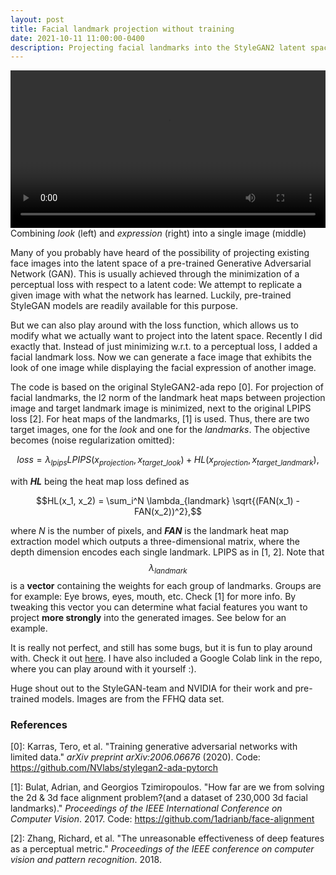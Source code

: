 ```yaml
---
layout: post
title: Facial landmark projection without training
date: 2021-10-11 11:00:00-0400
description: Projecting facial landmarks into the StyleGAN2 latent space without training
---
```

<!-- This theme supports rendering beautiful math in inline and display modes using [MathJax 3](https://www.mathjax.org/) engine. You just need to surround your math expression with `$$`, like `$$ E = mc^2 $$`. If you leave it inside a paragraph, it will produce an inline expression, just like $$ E = mc^2 $$.

To use display mode, again surround your expression with `$$` and place it as a separate paragraph. Here is an example:

$$
\sum_{k=1}^\infty |\langle x, e_k \rangle|^2 \leq \|x\|^2
$$

You can also use `\begin{equation}...\end{equation}` instead of `$$` for display mode math.
MathJax will automatically number equations:

\begin{equation}
\label{eq:caushy-shwarz}
\left( \sum_{k=1}^n a_k b_k \right)^2 \leq \left( \sum_{k=1}^n a_k^2 \right) \left( \sum_{k=1}^n b_k^2 \right)
\end{equation}

and by adding `\label{...}` inside the equation environment, we can now refer to the equation using `\eqref`.

Note that MathJax 3 is [a major re-write of MathJax](https://docs.mathjax.org/en/latest/upgrading/whats-new-3.0.html) that brought a significant improvement to the loading and rendering speed, which is now [on par with KaTeX](http://www.intmath.com/cg5/katex-mathjax-comparison.php).
 -->

<!-- <img class="img-fluid rounded z-depth-1" src="{{ site.baseurl }}/assets/img/9.jpg"> -->
 

<div class="row">
    <div class="col-sm mt-3 mt-md-0">
        <video width="100%" controls autoplay loop>
            <source src="{{ site.baseurl }}/assets/img/projection.m4v" type="video/mp4">
            Your browser does not support the video tag.
        </video> 
    </div>
</div>
<div class="caption">
    Combining <i>look</i> (left) and <i>expression</i> (right) into a single image (middle)
</div>



Many of you probably have heard of the possibility of projecting existing face images into the latent space of a pre-trained Generative Adversarial Network (GAN). This is usually achieved through the minimization of a perceptual loss with respect to a latent code: We attempt to replicate a given image with what the network has learned. Luckily, pre-trained StyleGAN models are readily available for this purpose.

But we can also play around with the loss function, which allows us to modify what we actually want to project into the latent space. Recently I did exactly that. Instead of just minimizing w.r.t. to a perceptual loss, I added a facial landmark loss. Now we can generate a face image that exhibits the look of one image while displaying the facial expression of another image. 

The code is based on the original StyleGAN2-ada repo [0]. For projection of facial landmarks, the l2 norm of the landmark heat maps between projection image and target landmark image is minimized, next to the original LPIPS loss [2]. For heat maps of the landmarks, [1] is used. Thus, there are two target images, one for the *look* and one for the *landmarks*. The objective becomes (noise regularization omitted):

$$
loss = \lambda_{lpips} LPIPS(x_{projection}, x_{target\_look}) + HL(x_{projection}, x_{target\_landmark}),
$$

with ***HL*** being the heat map loss defined as 

$$HL(x_1, x_2) = \sum_i^N \lambda_{landmark} \sqrt{(FAN(x_1) - FAN(x_2))^2},$$

where *N*  is the number of pixels, and ***FAN*** is the landmark heat map extraction model which outputs a three-dimensional matrix, where the depth dimension encodes each single landmark. LPIPS as in [1, 2]. Note that $$\lambda_{landmark}$$ is a **vector** containing the weights for each group of landmarks. Groups are for example: Eye brows, eyes, mouth, etc. Check [1] for more info. By tweaking this vector you can determine what facial features you want to project **more strongly** into the generated images. See below for an example.

It is really not perfect, and still has some bugs, but it is fun to play around with. Check it out [here](https://github.com/lukasuz/stylegan2-landmark-projection). I have also included a Google Colab link in the repo, where you can play around with it yourself :).


Huge shout out to the StyleGAN-team and NVIDIA for their work and pre-trained models. Images are from the FFHQ data set.

### References

[0]: Karras, Tero, et al. "Training generative adversarial networks with limited data." *arXiv preprint arXiv:2006.06676* (2020). Code: https://github.com/NVlabs/stylegan2-ada-pytorch

[1]: Bulat, Adrian, and Georgios  Tzimiropoulos. "How far are we from solving the 2d & 3d face  alignment problem?(and a dataset of 230,000 3d facial landmarks)." *Proceedings of the IEEE International Conference on Computer Vision*. 2017. Code: https://github.com/1adrianb/face-alignment

[2]: Zhang, Richard, et al. "The unreasonable effectiveness of deep features as a perceptual metric." *Proceedings of the IEEE conference on computer vision and pattern recognition*. 2018.